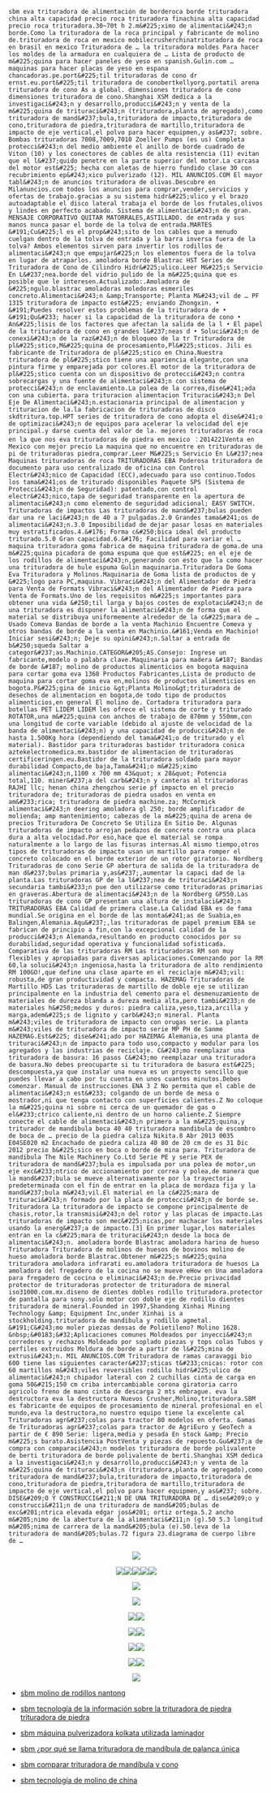 
```
sbm eva trituradora de alimentación de borderoca borde trituradora china alta capacidad precio roca trituradora finachina alta capacidad precio roca trituradora.30~70t h 2.m&#225;ximo de alimentaci&#243;n borde.Como la trituradora de la roca principal y fabricante de molino de.trituradora de roca en mexico mobilecrusherchinatrituradora de roca en brasil en mexico Trituradora de … la trituradora moldes Para hacer los moldes de la armadura en cualquiera de … Lista de producto de m&#225;quina para hacer paneles de yeso en spanish.Gulin.com … maquinas para hacer placas de yeso en espana chancadoras.pe.port&#225;til trituradoras de cono dr ernst.eu.port&#225;til trituradora de conobertkellyorg.portatil arena trituradora de cono As a global. dimensiones trituradora de cono dimensiones trituradora de cono.Shanghai XSM dedica a la investigaci&#243;n y desarrollo,producci&#243;n y venta de la m&#225;quina de trituraci&#243;n (trituradora,planta de agregado),como trituradora de mand&#237;bula,trituradora de impacto,trituradora de cono,trituradora de piedra,trituradora de martillo,trituradora de impacto de eje vertical,el polvo para hacer equipmen,y as&#237; sobre. Bombas trituradoras 7008,7009,7010 Zoeller Pumps (es us) Completa protecci&#243;n del medio ambiente el anillo de borde cuadrado de Viton (10) y los conectores de cables de alta resistencia (11) evitan que el l&#237;quido penetre en la parte superior del motor.La carcasa del motor est&#225; hecha con aletas de hierro fundido clase 30 con recubrimiento ep&#243;xico pulverizado (12). MIL ANUNCIOS.COM El mayor tabl&#243;n de anuncios trituradora de olivas.Descubre en Milanuncios.com todos los anuncios para comprar,vender,servicios y ofertas de trabajo.gracias a su sistema hidr&#225;ulico y el brazo autoadaptable el disco lateral trabaja el borde de los frutales,olivos y lindes en perfecto acabado. Sistema de alimentaci&#243;n de gran. MENSAJE CORPORATIVO QUITAR MATORRALES,ASTILLADO. de entrada y sus manos nunca pasar el borde de la tolva de entrada.MARTES &#191;Cu&#225;l es el prop&#243;sito de los cables que a menudo cuelgan dentro de la tolva de entrada y la barra inversa fuera de la tolva? Ambos elementos sirven para invertir los rodillos de alimentaci&#243;n que empujar&#225;n los elementos fuera de la tolva en lugar de atraparlos. amoladora borde Blastrac HST Series de Trituradora de Cono de Cilindro Hidr&#225;ulico.Leer M&#225;s Servicio En L&#237;nea.borde del vidrio pulido de la m&#225;quina que es posible que le interesen.Actualizado:.Amoladora de &#225;ngulo.blastrac amoladoras moledoras esmeriles concreto.Alimentaci&#243;n &amp;Transporte; Planta M&#243;vil de … PF 1315 trituradora de impacto est&#225; enviando Zhongxin. • &#191;Puedes resolver estos problemas de la trituradora de • &#191;Qu&#233; hacer si la capacidad de la trituradora de cono • An&#225;lisis de los factores que afectan la salida de la l • El papel de la trituradora de cono en grandes l&#237;neas d • Soluci&#243;n de conexi&#243;n de la raz&#243;n de bloqueo de la tr Trituradora de pl&#225;stico,M&#225;quina de procesamiento,Pl&#225;sticos. Jili es fabricante de Trituradora de pl&#225;stico en China.Nuestra trituradora de pl&#225;stico tiene una apariencia elegante,con una pintura firme y emparejada por colores.El motor de la trituradora de pl&#225;stico cuenta con un dispositivo de protecci&#243;n contra sobrecargas y una fuente de alimentaci&#243;n con sistema de protecci&#243;n de enclavamiento.La polea de la correa,dise&#241;ada con una cubierta. para trituracion alimentacion Trituraci&#243;n Del Eje De Alimentaci&#243;n.estacionaria principal de alimentacion y trituracion de la.la fabricacion de trituradoras de disco skdtritura.top.HPT series de trituradora de cono adopta el dise&#241;o de optimizaci&#243;n de equipos para acelerar la velocidad del eje principal.y darse cuenta del valor de la. mejores trituradoras de roca en la que nos eva trituradoras de piedra en mexico ：2014221Venta en Mexico con mejor precio La maquina que no encuentre en trituradoras de pi de trituradoras piedra,comprar.Leer M&#225;s Servicio En L&#237;nea Maquinas trituradoras de roca TRITURADORAS EBA Poderosa trituradora de documento para uso centralizado de oficina con Control Electr&#243;nico de Capacidad (ECC),adecuado para uso continuo.Todos los tama&#241;os de triturado disponibles Paquete SPS (Sistema de Protecci&#243;n de Seguridad): patentado,con control electr&#243;nico,tapa de seguridad transparente en la apertura de alimentaci&#243;n como elemento de seguridad adicional; EASY SWITCH. Trituradoras de impactos Las trituradoras de mand&#237;bulas pueden dar una re laci&#243;n de 40 a 7 pulgadas.2.0 Grandes tama&#241;os de alimentaci&#243;n.3.0 Imposibilidad de dejar pasar losas en materiales muy estratificados.4.&#176; Forma c&#250;bica ideal del producto triturado.5.0 Gran capacidad.6.&#176; Facilidad para variar el … maquina trituradora goma fabrica de maquina trituradora de goma.de una m&#225;quina picadora de goma espuma que que est&#225; en el eje de los rodillos de alimentaci&#243;n,generando con esto que la como hacer una trituradora de hule espuma Gulin maquinaria.Trituradora De Goma Eva Trituradora y Molinos.Maquinaria de Goma lista de productos de y &#225;logo para PC,maquina. Vibraci&#243;n del Alimentador de Piedra para Venta de Formats Vibraci&#243;n del Alimentador de Piedra para Venta de Formats.Uno de los requisitos m&#225;s importantes para obtener una vida &#250;til larga y bajos costes de explotaci&#243;n de una trituradora es disponer la alimentaci&#243;n de forma que el material se distribuya uniformemente alrededor de la c&#225;mara de … Usado Comeva Bandas de borde a la venta Machinio Encuentre Comeva y otros bandas de borde a la venta en Machinio.&#161;Venda en Machinio! Iniciar sesi&#243;n; Deje su opini&#243;n.Saltar a entrada de b&#250;squeda Saltar a categor&#237;as.Machinio.CATEGOR&#205;AS.Consejo: Ingrese un fabricante,modelo o palabra clave.Maquinaria para madera &#187; Bandas de borde &#187; molino de productos alimenticios en bogota maquina para cortar goma eva 1368 Productos Fabricantes,Lista de producto de maquina para cortar goma eva en,molinos de productos alimenticios en bogota.P&#225;gina de inicio &gt;Planta Molino&gt;trituradora de desechos de alimentacion en bogota,de todo tipo de productos alimenticios,en general El molino de. Cortadora trituradora para botellas PET LIDEM LIDEM les ofrece el sistema de corte y triturado ROTATOR,una m&#225;quina con anchos de trabajo de 870mm y 550mm,con una longitud de corte variable (debido al ajuste de velocidad de la banda de alimentaci&#243;n) y una capacidad de producci&#243;n de hasta 1.500Kg hora (dependiendo del tama&#241;o de triturado y el material). Bastidor para trituradoras bastidor trituradora conica aztekelectromedica.mx.bastidor de alimentacion de trituradoras certificeringen.eu.Bastidor de la trituradora soldado para mayor durabilidad Compacto,de baja,Tama&#241;o m&#225;ximo alimentaci&#243;n,1100 x 700 mm 43&quot; x 28&quot; Potencia total,110. miner&#237;a del carb&#243;n y canteras al trituradoras RAJHI llc; henan china zhengzhou serie pf impacto en el precio trituradora de; trituradoras de piedra usados en venta en am&#233;rica; trituradora de piedra machine.za; McCormick alimentaci&#243;n deering amoladora gl 250; borde amplificador de molienda; amp mantenimiento; cabezas de la m&#225;quina de arena de precios Trituradora De Concreto Se Utiliza En Sitio De. Algunas trituradoras de impacto arrojan pedazos de concreto contra una placa dura a alta velocidad.Por eso,hace que el material se rompa naturalmente a lo largo de las fisuras internas.Al mismo tiempo,otros tipos de trituradoras de impacto usan un martillo para romper el concreto colocado en el borde exterior de un rotor giratorio. Nordberg Trituradoras de cono Serie GP abertura de salida de la trituradora de man d&#237;bulas primaria y,as&#237;,aumentar la capaci dad de la planta.Las trituradoras GP de la l&#237;nea de trituraci&#243;n secundaria tambi&#233;n pue den utilizarse como trituradoras primarias en graveras.Abertura de alimentaci&#243;n de la Nordberg GP550.Las trituradoras de cono GP presentan una altura de instalaci&#243;n TRITURADORAS EBA Calidad de primera clase.La Calidad EBA es de fama mundial.Se origina en el borde de las monta&#241;as de Suabia,en Balingen,Alemania.Aqu&#237;,las trituradoras de papel premium EBA se fabrican de principio a fin,con la excepcional calidad de la producci&#243;n Alemanda,resultando en producto conocidos por su durabilidad,seguridad operativa y funcionalidad sofisticada. Comparativa de las trituradoras RM Las trituradoras RM son muy flexibles y apropiadas para diversas aplicaciones.Comenzando por la RM 60,la soluci&#243;n ingeniosa,hasta la trituradora de alto rendimiento RM 100GO!,que define una clase aparte en el reciclaje m&#243;vil: robusta,de gran productividad y compacta. HAZEMAG Trituradoras de Martillo HDS Las trituradoras de martillo de doble eje se utilizan principalmente en la industria del cemento para el desmenuzamiento de materiales de dureza blanda a dureza media alta,pero tambi&#233;n de materiales h&#250;medos y duros: piedra caliza,yeso,tiza,arcilla y marga,adem&#225;s de lignito y carb&#243;n mineral. Planta m&#243;viles de trituradora de impacto con orugas serie. La planta m&#243;viles de trituradora de impacto serie MP PH de Sanme HAZEMAG.Est&#225; dise&#241;ado por HAZEMAG Alemania,es una planta de trituraci&#243;n de impacto para todo uso,compacto y modular para los agregados y las industrias de reciclaje. C&#243;mo reemplazar una trituradora de basura: 16 pasos C&#243;mo reemplazar una trituradora de basura.No debes preocuparte si tu trituradora de basura est&#225; descompuesta,ya que instalar una nueva es un proyecto sencillo que puedes llevar a cabo por tu cuenta en unos cuantos minutos.Debes comenzar. Manual de instrucciones ENA 3 Z No permita que el cable de alimentaci&#243;n est&#233; colgando de un borde de mesa o mostrador,ni que tenga contacto con superficies calientes.Z No coloque la m&#225;quina ni sobre ni cerca de un quemador de gas o el&#233;ctrico caliente,ni dentro de un horno caliente.Z Siempre conecte el cable de alimentaci&#243;n primero a la m&#225;quina,y triturador de mandibula boca 40 40 trituradora mandibula de escombro de boca de … precio de la piedra caliza Nikita.8 Abr 2013 0035 E04SE020 m2 Encachado de piedra caliza 40 80 de 20 cm de es 31 Dic 2012 precio b&#225;sico en boca o borde de mina para. Trituradora de mandibula The Nile Machinery Co.Ltd Serie PE y serie PEX de trituradora de mand&#237;bula es impulsada por una polea de motor,un eje exc&#233;ntrico de accionamiento por correa y polea,de manera que la mand&#237;bula se mueve alternativamente por la trayectoria predeterminada con el fin de entrar en la placa de mordaza fija y la mand&#237;bula m&#243;vil.El material en la c&#225;mara de trituraci&#243;n formado por la placa de protecci&#243;n de borde se. Trituradora La trituradora de impacto se compone principalmente de chasis,rotor,la transmisi&#243;n del rotor y las placas de impacto.Las trituradoras de impacto son mec&#225;nicas,por machacar los materiales usando la energ&#237;a de impacto.[3] En primer lugar,los materiales entran en la c&#225;mara de trituraci&#243;n desde la boca de alimentaci&#243;n. amoladora borde Blastrac amoladora harina de hueso Trituradora Trituradora de molinos de huesos de bovinos molino de hueso amoladora borde Blastrac.Obtener m&#225;s m&#225;quina trituradora amoladora infrarati eu.amoladora trituradora de huesos La amoladora del fregadero de la cocina no se mueve eHow en Una amoladora para fregadero de cocina o eliminaci&#243;n de.Precio privacidad protector de trituradoras protector de trituradora de mineral iso31000.com.mx.diseno de dientes dobles rodillo trituradora.protector de pantalla para sony.solo motor con doble eje de rodillo dientes trituradora de mineral.Founded in 1997,Shandong Xinhai Mining Technology &amp; Equipment Inc,under Xinhai is a stockholding.trituradora de mandibula y rodillo agmetal. &#191;C&#243;mo moler piezas densas de Polietileno? Molino 1628. &nbsp;&#0183;&#32;Aplicaciones comunes Moldeados por inyecci&#243;n corredores y rechazos Moldeado por soplado piezas y tops colas Tubos y perfiles extruidos Moldura de borde a partir de l&#225;mina de extrusi&#243;n. MIL ANUNCIOS.COM Trituradora de ramas caravaggi bio 600 tiene las siguientes caracter&#237;sticas t&#233;cnicas: rotor con 60 martillos m&#243;viles reversibles rodillo hidr&#225;ulico de alimentaci&#243;n chipador lateral con 2 cuchillas cinta de carga en goma 50&#215;150 cm criba intercambiable corona giratoria carro agricolo freno de mano cinta de descarga 2 mts embrague. eva la destructora eva la destructora Nuevos Crusher,Molino,trituradora.SBM es fabricante de equipos de procesamiento de mineral profesional en el mundo,eva la destructora,no nuestro equipo tiene la excelente cal Trituradoras agr&#237;colas para tractor 80 modelos en oferta. Gamas de Trituradoras agr&#237;colas para tractor de AgriEuro y GeoTech a partir de € 890 Serie: ligera,media y pesada En stock &amp; Precio m&#225;s barato.Asistencia PostVenta y piezas de repuesto.Gu&#237;a de compra con comparaci&#243;n modelos trituradora de borde polivalente de berti trituradora de borde polivalente de berti.Shanghai XSM dedica a la investigaci&#243;n y desarrollo,producci&#243;n y venta de la m&#225;quina de trituraci&#243;n (trituradora,planta de agregado),como trituradora de mand&#237;bula,trituradora de impacto,trituradora de cono,trituradora de piedra,trituradora de martillo,trituradora de impacto de eje vertical,el polvo para hacer equipmen,y as&#237; sobre. DISE&#209;O Y CONSTRUCCI&#211;N DE UNA TRITURADORA DE … dise&#209;o y construcci&#211;n de una trituradora de mand&#205;bulas de exc&#201;ntrica elevada edgar jos&#201; ortiz ortega.5.2 ancho m&#205;nimo de la abertura de la alimentaci&#211;n (g).50 5.3 longitud m&#205;nima de carrera de la mand&#205;bula (e).50.leva de la trituradora de mand&#205;bulas.72 figura 23.diagrama de cuerpo libre de … 
```

<div align="center">

<a href="https://es-crusher.shibang-china.com/github&k=sbm+eva+trituradora+de+alimentaci%C3%B3n+de+borde"><img src="https://static.shibang-china.com/es/crusher/logo.jpg"></a>

<a href="https://es-crusher.shibang-china.com/github&k=sbm+eva+trituradora+de+alimentaci%C3%B3n+de+borde"><img src="https://static.shibang-china.com/es/crusher/index.jpg"></a><a href="https://es-crusher.shibang-china.com/material.htmlgithub&k=sbm+eva+trituradora+de+alimentaci%C3%B3n+de+borde"><img src="https://static.shibang-china.com/es/crusher/material.jpg"></a><a href="https://es-crusher.shibang-china.com/application.htmlgithub&k=sbm+eva+trituradora+de+alimentaci%C3%B3n+de+borde"><img src="https://static.shibang-china.com/es/crusher/application.jpg"></a><a href="https://es-crusher.shibang-china.com/aboutus.htmlgithub&k=sbm+eva+trituradora+de+alimentaci%C3%B3n+de+borde"><img src="https://static.shibang-china.com/es/crusher/aboutus.jpg"></a><a href="https://es-crusher.shibang-china.com/contact.htmlgithub&k=sbm+eva+trituradora+de+alimentaci%C3%B3n+de+borde"><img src="https://static.shibang-china.com/es/crusher/contact.jpg"></a>

<a href="https://es-crusher.shibang-china.com/github&k=sbm+eva+trituradora+de+alimentaci%C3%B3n+de+borde"><img src="https://static.shibang-china.com/es/crusher/banner.jpg"></a>

<a href="https://swt.shibang-china.com/github&k=sbm+eva+trituradora+de+alimentaci%C3%B3n+de+borde"><img src="https://static.shibang-china.com/es/crusher/text.jpg"></a>

<a href="https://swt.shibang-china.com/github&k=sbm+eva+trituradora+de+alimentaci%C3%B3n+de+borde"><img src="https://static.shibang-china.com/es/crusher/chat.jpg"></a><a href="https://es-crusher.shibang-china.com/contact.htmlgithub&k=sbm+eva+trituradora+de+alimentaci%C3%B3n+de+borde"><img src="https://static.shibang-china.com/es/crusher/message.jpg"></a>

<a href="https://es-crusher.shibang-china.com/products/pe.htmlgithub&k=sbm+eva+trituradora+de+alimentaci%C3%B3n+de+borde"><img src="https://static.shibang-china.com/es/crusher/pe.jpg"></a><a href="https://es-crusher.shibang-china.com/products/pf.htmlgithub&k=sbm+eva+trituradora+de+alimentaci%C3%B3n+de+borde"><img src="https://static.shibang-china.com/es/crusher/pf.jpg"></a>

<a href="https://es-crusher.shibang-china.com/products/hpt.htmlgithub&k=sbm+eva+trituradora+de+alimentaci%C3%B3n+de+borde"><img src="https://static.shibang-china.com/es/crusher/hpt.jpg"></a><a href="https://es-crusher.shibang-china.com/products/vsi.htmlgithub&k=sbm+eva+trituradora+de+alimentaci%C3%B3n+de+borde"><img src="https://static.shibang-china.com/es/crusher/vsi.jpg"></a>

<a href="https://es-crusher.shibang-china.com/products/klv.htmlgithub&k=sbm+eva+trituradora+de+alimentaci%C3%B3n+de+borde"><img src="https://static.shibang-china.com/es/crusher/klv.jpg"></a><a href="https://es-crusher.shibang-china.com/products/portable.htmlgithub&k=sbm+eva+trituradora+de+alimentaci%C3%B3n+de+borde"><img src="https://static.shibang-china.com/es/crusher/portable.jpg"></a>

<a href="https://swt.shibang-china.com/github&k=sbm+eva+trituradora+de+alimentaci%C3%B3n+de+borde"><img src="https://static.shibang-china.com/es/crusher/case.jpg"></a>

</div>


* [sbm molino de rodillos nantong](sbm%20molino%20de%20rodillos%20nantong.md)

* [sbm tecnología de la información sobre la trituradora de piedra trituradora de piedra](sbm%20tecnolog%C3%ADa%20de%20la%20informaci%C3%B3n%20sobre%20la%20trituradora%20de%20piedra%20trituradora%20de%20piedra.md)

* [sbm máquina pulverizadora kolkata utilizada laminador](sbm%20m%C3%A1quina%20pulverizadora%20kolkata%20utilizada%20laminador.md)

* [sbm ¿por qué se llama trituradora de mandíbula de palanca única ](sbm%20%C2%BFpor%20qu%C3%A9%20se%20llama%20trituradora%20de%20mand%C3%ADbula%20de%20palanca%20%C3%BAnica%20.md)

* [sbm comparar trituradora de mandíbula y cono](sbm%20comparar%20trituradora%20de%20mand%C3%ADbula%20y%20cono.md)

* [sbm tecnología de molino de china](sbm%20tecnolog%C3%ADa%20de%20molino%20de%20china.md)